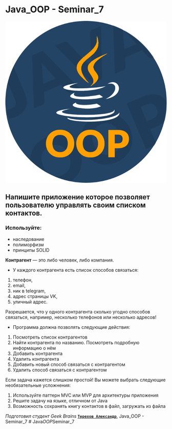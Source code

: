 # Java_OOP - Seminar_7

![pictures java for oop](https://raw.githubusercontent.com/Terekhov-A-S/Java_OOP_Seminar_5/main/Icon_Java_OOP_Advanced.png)

## Напишите приложение которое позволяет пользователю управлять своим списком контактов. 

### Используйте: 
- наследование
- полиморфизм
- принципы SOLID

**Контрагент** — это либо человек, либо компания.

- У каждого контрагента есть список способов связаться:
1. телефон, 
2. email, 
3. ник в telegram, 
4. адрес страницы VK, 
5. уличный адрес.

Разрешается, что у одного контрагента сколько угодно способов связаться, 
например, несколько телефонов или несколько адресов!

- Программа должна позволять следующие действия:

1. Посмотреть список контрагентов
2. Найти контрагента по названию. Посмотреть подробную информацию о нём
3. Добавить контрагента
4. Удалить контрагента
5. Добавить новый способ связаться с контрагентом
6. Удалить способ связаться с контрагентом

Если задача кажется слишком простой! Вы можете выбрать следующие необязательные усложнения:
 
1. Используйте паттерн MVC или MVP для архитектуры приложения
2. Решите задачу на языке, отличном от Java
3. Возможность сохранять книгу контактов в файл, загружать из файла



*Подготовил студент Geek Brains* [**`Терехов Александр`**](https://gb.ru/users/7696463), Java_OOP - Seminar_7
#   J a v a _ O O P _ S e m i n a r _ 7 
 
 